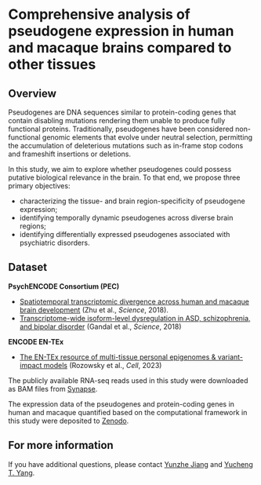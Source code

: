 # Comprehensive analysis of pseudogene expression in human and macaque brains compared to other tissues

## Overview
Pseudogenes are DNA sequences similar to protein-coding genes that contain disabling mutations rendering them unable to produce fully functional proteins. Traditionally, pseudogenes have been considered non-functional genomic elements that evolve under neutral selection, permitting the accumulation of deleterious mutations such as in-frame stop codons and frameshift insertions or deletions. 

In this study, we aim to explore whether pseudogenes could possess putative biological relevance in the brain. To that end, we propose three primary objectives:
- characterizing the tissue- and brain region-specificity of pseudogene expression;
- identifying temporally dynamic pseudogenes across diverse brain regions;
- identifying differentially expressed pseudogenes associated with psychiatric disorders.

## Dataset
**PsychENCODE Consortium (PEC)**
- [Spatiotemporal transcriptomic divergence across human and macaque brain development](https://www.science.org/doi/10.1126/science.aat8077) (Zhu et al., *Science*, 2018).
- [Transcriptome-wide isoform-level dysregulation in ASD, schizophrenia, and bipolar disorder](https://www.science.org/doi/10.1126/science.aat8127) (Gandal et al., *Science*, 2018)

**ENCODE EN-TEx**
- [The EN-TEx resource of multi-tissue personal epigenomes & variant-impact models](https://www.cell.com/cell/fulltext/S0092-8674(23)00161-7) (Rozowsky et al., *Cell*, 2023)

The publicly available RNA-seq reads used in this study were downloaded as BAM files from [Synapse](https://www.synapse.org/). 

The expression data of the pseudogenes and protein-coding genes in human and macaque quantified based on the computational framework in this study were deposited to [Zenodo](https://doi.org/10.5281/zenodo.16810204).


## For more information

If you have additional questions, please contact [Yunzhe Jiang](mailto:yunzhe.jiang@yale.edu) and [Yucheng T. Yang](mailto:yangyc2016@gmail.com).
